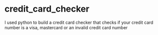 # credit_card_checker
I used python to build a credit card checker that checks if your credit card number is a visa, mastercard or an invalid credit card number
